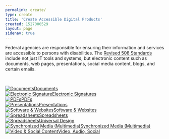 ```yaml
---
permalink: create/
type: create
title: 'Create Accessible Digital Products'
created: 1527000529
layout: page
sidenav: true
---
```


Federal agencies are responsible for ensuring their information and services are accessible to persons with disabilities. The [Revised 508 Standards][1] include not just IT tools and systems, but electronic content such as documents, web pages, presentations, social media content, blogs, and certain emails.

&nbsp;

<div class="grid-row grid-gap">
    <div class="desktop:grid-col-3 text-center text-bold">
      <a href="{{site.baseurl}}/create/documents"><img alt="Documents" src="https://assets.section508.gov/files/images/icons/pencil-white.png"  title="Documents" />Documents</a>
    </div>
    <div class="desktop:grid-col-3 text-center text-bold">
      <a href="{{site.baseurl}}/create/electronic-signatures"><img alt="Electronic Signature" src="https://assets.section508.gov/files/images/icons/pencil-white.png" title="Electronic Signatures" />Electronic Signatures</a>
    </div>
    <div class="desktop:grid-col-3 text-center text-bold">
      <a href="{{site.baseurl}}/create/pdfs"><img alt="PDFs" src="https://assets.section508.gov/files/images/icons/pencil-white.png" title="PDFs" />PDFs</a>
    </div>
    <div class="desktop:grid-col-3 text-center text-bold">
      <a href="{{site.baseurl}}/create/presentations"><img alt="Presentations" src="https://assets.section508.gov/files/images/icons/pencil-white.png" title="Presentations" />Presentations</a>
    </div>
    <div class="desktop:grid-col-3 text-center text-bold">
      <a href="{{site.baseurl}}/create/software-websites"><img alt="Software & Websites" src="https://assets.section508.gov/files/images/icons/pencil-white.png" title="Software & Websites" />Software & Websites</a>
    </div>
    <div class="desktop:grid-col-3 text-center text-bold">
      <a href="{{site.baseurl}}/create/spreadsheets"><img alt="Spreadsheets" src="https://assets.section508.gov/files/images/icons/pencil-white.png" title="Spreadsheets" />Spreadsheets</a>
    </div>
    <div class="desktop:grid-col-3 text-center text-bold">
      <a href="{{site.baseurl}}/create/universal-design"><img alt="Spreadsheets" src="https://assets.section508.gov/files/images/icons/pencil-white.png" title="Universal Design" />Universal Design</a>
    </div>
    <div class="desktop:grid-col-3 text-center text-bold">
      <a href="{{site.baseurl}}/create/synchronized-media"><img alt="Synchronized Media (Multimedia)" src="https://assets.section508.gov/files/sync-media.png" title="Synchronized Media (Multimedia)" />Synchronized Media (Multimedia)</a>
    </div>
    <div class="desktop:grid-col-3 text-center text-bold">
      <a href="{{site.baseurl}}/create/video-social"><img alt="Video & Social Content" src="https://assets.section508.gov/files/images/icons/pencil-white.png" title="Video & Social Content" />Video, Audio, Social</a>
    </div>

</div>

 [1]: https://www.access-board.gov/guidelines-and-standards/communications-and-it/about-the-ict-refresh/final-rule/text-of-the-standards-and-guidelines